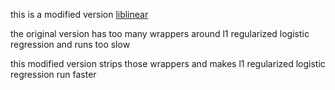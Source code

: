 this is a modified version [liblinear](http://www.csie.ntu.edu.tw/~cjlin/liblinear/) 

the original version has too many wrappers around l1 regularized logistic regression and runs too slow

this modified version strips those wrappers and makes l1 regularized logistic regression run faster

